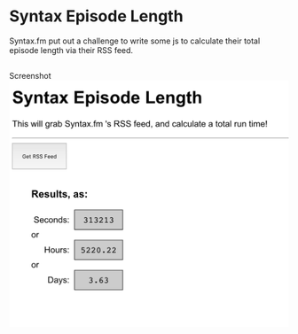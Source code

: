 # Syntax Episode Length
Syntax.fm put out a challenge to write some js to calculate their total episode length via their RSS feed.

##
Screenshot
![screenshot](screenshot.png)
